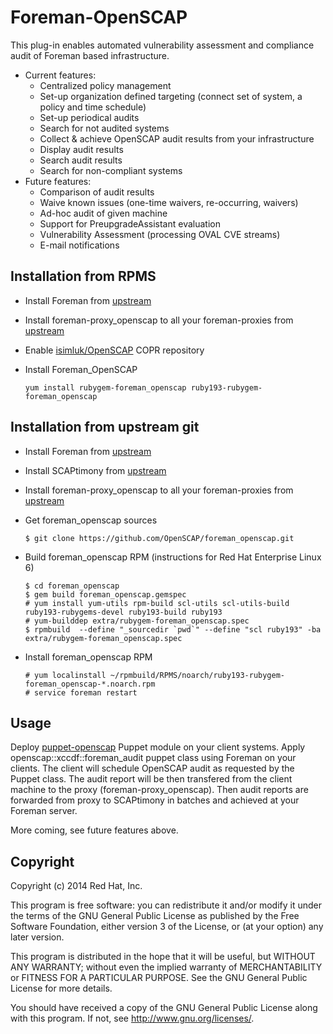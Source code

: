 # Foreman-OpenSCAP

This plug-in enables automated vulnerability assessment and compliance audit
of Foreman based infrastructure.

+ Current features:
  + Centralized policy management
  + Set-up organization defined targeting (connect set of system, a policy and time schedule)
  + Set-up periodical audits
  + Search for not audited systems
  + Collect & achieve OpenSCAP audit results from your infrastructure
  + Display audit results
  + Search audit results
  + Search for non-compliant systems
+ Future features:
  + Comparison of audit results
  + Waive known issues (one-time waivers, re-occurring, waivers)
  + Ad-hoc audit of given machine
  + Support for PreupgradeAssistant evaluation
  + Vulnerability Assessment (processing OVAL CVE streams)
  + E-mail notifications

## Installation from RPMS

- Install Foreman from [upstream](http://theforeman.org/)

- Install foreman-proxy_openscap to all your foreman-proxies from [upstream](https://github.com/OpenSCAP/foreman-proxy_openscap)

- Enable [isimluk/OpenSCAP](https://copr.fedoraproject.org/coprs/isimluk/OpenSCAP/) COPR repository

- Install Foreman_OpenSCAP

  ```
  yum install rubygem-foreman_openscap ruby193-rubygem-foreman_openscap
  ```

## Installation from upstream git

- Install Foreman from [upstream](http://theforeman.org/)
- Install SCAPtimony from [upstream](https://github.com/OpenSCAP/scaptimony)
- Install foreman-proxy_openscap to all your foreman-proxies from [upstream](https://github.com/OpenSCAP/foreman-proxy_openscap)
- Get foreman_openscap sources

  ```
  $ git clone https://github.com/OpenSCAP/foreman_openscap.git
  ```

- Build foreman_openscap RPM (instructions for Red Hat Enterprise Linux 6)

  ```
  $ cd foreman_openscap
  $ gem build foreman_openscap.gemspec
  # yum install yum-utils rpm-build scl-utils scl-utils-build ruby193-rubygems-devel ruby193-build ruby193
  # yum-builddep extra/rubygem-foreman_openscap.spec
  $ rpmbuild  --define "_sourcedir `pwd`" --define "scl ruby193" -ba extra/rubygem-foreman_openscap.spec
  ```

- Install foreman_openscap RPM

  ```
  # yum localinstall ~/rpmbuild/RPMS/noarch/ruby193-rubygem-foreman_openscap-*.noarch.rpm
  # service foreman restart
  ```

## Usage

Deploy [puppet-openscap](https://github.com/OpenSCAP/puppet-openscap) Puppet module
on your client systems. Apply openscap::xccdf::foreman_audit puppet class using Foreman
on your clients. The client will schedule OpenSCAP audit as requested by the Puppet
class. The audit report will be then transfered from the client machine to the proxy
(foreman-proxy_openscap). Then audit reports are forwarded from proxy to SCAPtimony
in batches and achieved at your Foreman server.

More coming, see future features above.

## Copyright

Copyright (c) 2014 Red Hat, Inc.

This program is free software: you can redistribute it and/or modify
it under the terms of the GNU General Public License as published by
the Free Software Foundation, either version 3 of the License, or
(at your option) any later version.

This program is distributed in the hope that it will be useful,
but WITHOUT ANY WARRANTY; without even the implied warranty of
MERCHANTABILITY or FITNESS FOR A PARTICULAR PURPOSE.  See the
GNU General Public License for more details.

You should have received a copy of the GNU General Public License
along with this program.  If not, see <http://www.gnu.org/licenses/>.

